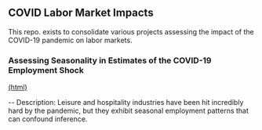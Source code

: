 ## COVID Labor Market Impacts
This repo. exists to consolidate various projects assessing the impact of the COVID-19 pandemic on labor markets.

### Assessing Seasonality in Estimates of the COVID-19 Employment Shock
[(html)](https://raw.githack.com/rcberg/covid-labor-market-impact/master/reports/presentations/monthly-seasonal-adjustment-presentation.html)

-- Description: Leisure and hospitality industries have been hit incredibly hard by the pandemic, but they exhibit seasonal employment patterns that can confound inference. 
